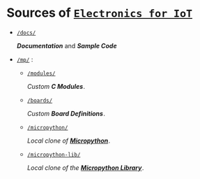 
# Sources of [`Electronics for IoT`](https://iot49.org)

- [`/docs/`]

    ***Documentation*** and ***Sample Code***

- [`/mp/`] :

    * [`/modules/`]

        *Custom* ***C Modules*** *.*

    * [`/boards/`]

        *Custom* ***Board Definitions*** *.*

    * [`/micropython/`]

        *Local clone of* ***[Micropython]*** *.*

    * [`/micropython-lib/`]

        *Local clone of the* ***[Micropython Library]*** *.*


<!----------------------------------------------------------------------------->

[`/docs/`]: docs
[`/mp/`]: mp

[`/modules/`]: mp/modules
[`/boards/`]: mp/boards
[`/micropython/`]: mp/micropython
[`/micropython-lib/`]: mp/micropython-lib

[Micropython]: https://github.com/micropython/micropython
[Micropython Library]: https://github.com/micropython/micropython-lib
